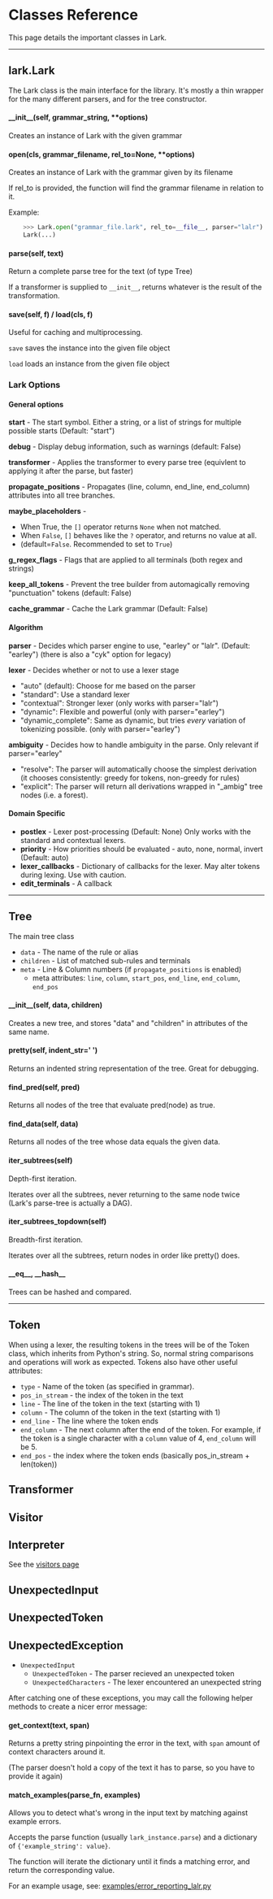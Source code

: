# Classes Reference

This page details the important classes in Lark.

----

## lark.Lark

The Lark class is the main interface for the library. It's mostly a thin wrapper for the many different parsers, and for the tree constructor.

#### \_\_init\_\_(self, grammar_string, **options)

Creates an instance of Lark with the given grammar

#### open(cls, grammar_filename, rel_to=None, **options)

Creates an instance of Lark with the grammar given by its filename

If rel_to is provided, the function will find the grammar filename in relation to it.

Example:

```python
    >>> Lark.open("grammar_file.lark", rel_to=__file__, parser="lalr")
    Lark(...)
```

#### parse(self, text)

Return a complete parse tree for the text (of type Tree)

If a transformer is supplied to `__init__`, returns whatever is the result of the transformation.


#### save(self, f) / load(cls, f)

Useful for caching and multiprocessing.

`save` saves the instance into the given file object

`load` loads an instance from the given file object

####


### Lark Options
#### General options

**start** - The start symbol. Either a string, or a list of strings for multiple possible starts (Default: "start")

**debug** - Display debug information, such as warnings (default: False)

**transformer** - Applies the transformer to every parse tree (equivlent to applying it after the parse, but faster)

**propagate_positions** - Propagates (line, column, end_line, end_column) attributes into all tree branches.

**maybe_placeholders** -
- When True, the `[]` operator returns `None` when not matched.
- When `False`,  `[]` behaves like the `?` operator, and returns no value at all.
- (default=`False`. Recommended to set to `True`)

**g_regex_flags** - Flags that are applied to all terminals (both regex and strings)

**keep_all_tokens** - Prevent the tree builder from automagically removing "punctuation" tokens (default: False)

**cache_grammar** - Cache the Lark grammar (Default: False)

#### Algorithm

**parser** - Decides which parser engine to use, "earley" or "lalr". (Default: "earley")
            (there is also a "cyk" option for legacy)

**lexer** - Decides whether or not to use a lexer stage

- "auto" (default): Choose for me based on the parser
- "standard": Use a standard lexer
- "contextual": Stronger lexer (only works with parser="lalr")
- "dynamic": Flexible and powerful (only with parser="earley")
- "dynamic_complete": Same as dynamic, but tries *every* variation of tokenizing possible. (only with parser="earley")

**ambiguity** - Decides how to handle ambiguity in the parse. Only relevant if parser="earley"
- "resolve": The parser will automatically choose the simplest derivation (it chooses consistently: greedy for tokens, non-greedy for rules)
- "explicit": The parser will return all derivations wrapped in "_ambig" tree nodes (i.e. a forest).

#### Domain Specific

- **postlex** - Lexer post-processing (Default: None) Only works with the standard and contextual lexers.
- **priority** - How priorities should be evaluated - auto, none, normal, invert (Default: auto)
- **lexer_callbacks** - Dictionary of callbacks for the lexer. May alter tokens during lexing. Use with caution.
- **edit_terminals** - A callback

----

## Tree

The main tree class

* `data` - The name of the rule or alias
* `children` - List of matched sub-rules and terminals
* `meta` - Line & Column numbers (if `propagate_positions` is enabled)
    * meta attributes: `line`, `column`, `start_pos`, `end_line`, `end_column`, `end_pos`

#### \_\_init\_\_(self, data, children)

Creates a new tree, and stores "data" and "children" in attributes of the same name.

#### pretty(self, indent_str='  ')

Returns an indented string representation of the tree. Great for debugging.

#### find_pred(self, pred)

Returns all nodes of the tree that evaluate pred(node) as true.

#### find_data(self, data)

Returns all nodes of the tree whose data equals the given data.

#### iter_subtrees(self)

Depth-first iteration.

Iterates over all the subtrees, never returning to the same node twice (Lark's parse-tree is actually a DAG).

#### iter_subtrees_topdown(self)

Breadth-first iteration.

Iterates over all the subtrees, return nodes in order like pretty() does.

#### \_\_eq\_\_, \_\_hash\_\_

Trees can be hashed and compared.

----

## Token

When using a lexer, the resulting tokens in the trees will be of the Token class, which inherits from Python's string. So, normal string comparisons and operations will work as expected. Tokens also have other useful attributes:

* `type` - Name of the token (as specified in grammar).
* `pos_in_stream` - the index of the token in the text
* `line` - The line of the token in the text (starting with 1)
* `column` - The column of the token in the text (starting with 1)
* `end_line` - The line where the token ends
* `end_column` - The next column after the end of the token. For example, if the token is a single character with a `column` value of 4, `end_column` will be 5.
* `end_pos` - the index where the token ends (basically pos_in_stream + len(token))

## Transformer
## Visitor
## Interpreter

See the [visitors page](visitors.md)


## UnexpectedInput

## UnexpectedToken

## UnexpectedException

- `UnexpectedInput`
    - `UnexpectedToken` - The parser recieved an unexpected token
    - `UnexpectedCharacters` - The lexer encountered an unexpected string

After catching one of these exceptions, you may call the following helper methods to create a nicer error message:

#### get_context(text, span)

Returns a pretty string pinpointing the error in the text, with `span` amount of context characters around it.

(The parser doesn't hold a copy of the text it has to parse, so you have to provide it again)

#### match_examples(parse_fn, examples)

Allows you to detect what's wrong in the input text by matching against example errors.

Accepts the parse function (usually `lark_instance.parse`) and a dictionary of `{'example_string': value}`.

The function will iterate the dictionary until it finds a matching error, and return the corresponding value.

For an example usage, see: [examples/error_reporting_lalr.py](https://github.com/lark-parser/lark/blob/master/examples/error_reporting_lalr.py)
